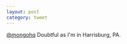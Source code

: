 ```yaml
---
layout: post
category: tweet
---
```

[@mongohq](http://twitter.com/mongohq) Doubtful as I'm in Harrisburg, PA.
